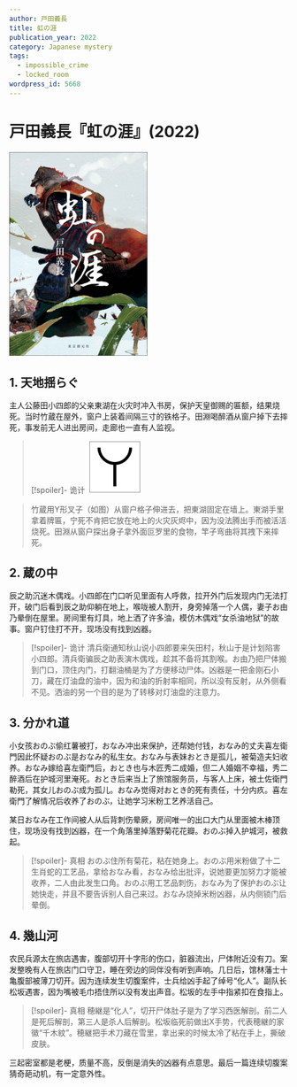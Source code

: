 ```yaml
---
author: 戸田義長
title: 虹の涯
publication_year: 2022
category: Japanese mystery
tags:
  - impossible_crime
  - locked_room
wordpress_id: 5668
---
```


# 戸田義長『虹の涯』(2022)

<img src=images/2022_cover.jpg width=250/>

## 1. 天地揺らぐ

主人公藤田小四郎的父亲東湖在火灾时冲入书房，保护天皇御赐的匾额，结果烧死。当时竹蔵在屋外，窗户上装着间隔三寸的铁格子。田淵喝醉酒从窗户掉下去摔死，事发前无人进出房间，走廊也一直有人监视。

> [!spoiler]- 诡计
> <img src=images/2022_fork.jpg width=100/>

> 竹蔵用Y形叉子（如图）从窗户格子伸进去，把東湖固定在墙上。東湖手里拿着牌匾，宁死不肯把它放在地上的火灾灰烬中，因为没法腾出手而被活活烧死。田淵从窗户探出身子拿外面叵罗里的食物，竿子弯曲将其拽下来摔死。

## 2. 蔵の中

辰之助沉迷木偶戏。小四郎在门口听见里面有人呼救，拉开外门后发现内门无法打开，破门后看到辰之助仰躺在地上，喉咙被人割开，身旁掉落一个人偶，妻子お由乃晕倒在屋里。房间里有灯具，地上洒了许多油，模仿木偶戏“女杀油地狱”的故事。窗户钉住打不开，现场没有找到凶器。

> [!spoiler]- 诡计
> 清兵衛通知秋山说小四郎要来矢田村，秋山于是计划陷害小四郎。清兵衛骗辰之助表演木偶戏，趁其不备将其割喉。お由乃把尸体搬到门口，顶住内门，打翻油桶是为了方便移动尸体。凶器是一把金刚石小刀，藏在灯油盘的油中，因为和油的折射率相同，所以没有反射，从外侧看不见。洒油的另一个目的是为了转移对灯油盘的注意力。

## 3. 分かれ道

小女孩おのぶ偷红薯被打，おなみ冲出来保护，还帮她付钱，おなみ的丈夫喜左衛門因此怀疑おのぶ是おなみ的私生女。おなみ与表妹おとき是孤儿，被菊造夫妇收养。おなみ嫁给喜左衛門后，おとき也与木匠秀二成婚，但二人婚姻不幸福，秀二醉酒后在护城河里淹死。おとき后来当上了旅馆服务员，与客人上床，被土佐衛門勒死，其女儿おのぶ成为孤儿。おなみ觉得对おとき的死有责任，十分内疚。喜左衛門了解情况后收养了おのぶ，让她学习米粉工艺养活自己。

某日おなみ在工作间被人从后背刺伤晕厥，房间唯一的出口大门从里面被木棒顶住，现场没有找到凶器，在一个角落里掉落野菊花花瓣。おのぶ掉入护城河，被救起。

> [!spoiler]- 真相
> おのぶ住所有菊花，粘在她身上。おのぶ用米粉做了十二生肖蛇的工艺品，拿给おなみ看，おなみ给出批评，说她要更加努力才能被收养，二人由此发生口角。おのぶ用工艺品刺伤，おなみ为了保护おのぶ让她快走，并且不要告诉别人自己来过。おなみ烧掉米粉凶器，从内侧锁门后晕倒。

## 4. 幾山河

农民兵源太在旅店遇害，腹部切开十字形的伤口，脏器流出，尸体附近没有刀。案发整晚有人在旅店门口守卫，睡在旁边的同伴没有听到声响。几日后，馆林藩士十亀腹部被薄刀切开。因为连续发生切腹案件，士兵给凶手起了绰号“化人”。副队长松坂遇害，因为嘴被毛巾捂住所以没有发出声音。松坂的左手中指紧扣在食指上。

> [!spoiler]- 真相
> 穂継是“化人”，切开尸体肚子是为了学习西医解剖。前二人是死后解剖，第三人是杀人后解剖。松坂临死前做出X手势，代表穂継的家徽“千木紋”。穂継把手术刀藏在雪里，拿出来的时候太冷了粘在手上，撕破皮肤。

三起密室都是老梗，质量不高，反倒是消失的凶器有点意思。最后一篇连续切腹案猜奇葩动机，有一定意外性。